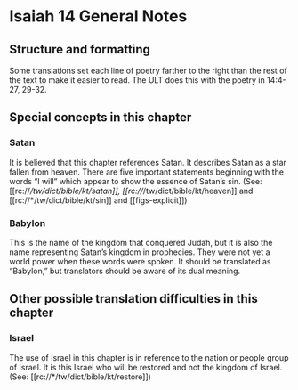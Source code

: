 # Isaiah 14 General Notes
## Structure and formatting

Some translations set each line of poetry farther to the right than the rest of the text to make it easier to read. The ULT does this with the poetry in 14:4-27, 29-32.

## Special concepts in this chapter

### Satan
It is believed that this chapter references Satan. It describes Satan as a star fallen from heaven. There are five important statements beginning with the words “I will” which appear to show the essence of Satan’s sin. (See: [[rc://*/tw/dict/bible/kt/satan]], [[rc://*/tw/dict/bible/kt/heaven]] and [[rc://*/tw/dict/bible/kt/sin]] and [[figs-explicit]])

### Babylon
This is the name of the kingdom that conquered Judah, but it is also the name representing Satan’s kingdom in prophecies. They were not yet a world power when these words were spoken. It should be translated as “Babylon,” but translators should be aware of its dual meaning.

## Other possible translation difficulties in this chapter

### Israel
The use of Israel in this chapter is in reference to the nation or people group of Israel. It is this Israel who will be restored and not the kingdom of Israel. (See: [[rc://*/tw/dict/bible/kt/restore]])